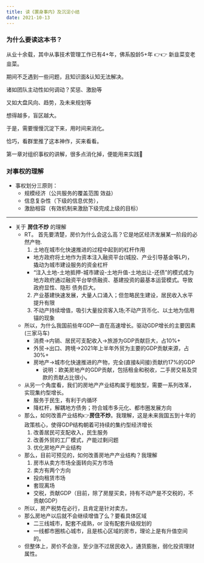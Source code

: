 ```yaml
---
title: 读《置身事内》及沉淀小结
date: 2021-10-13
---
```


### 为什么要读这本书？
从业十余载，其中从事技术管理工作已有4+年，佛系股龄5+年 👉👉 新韭菜变老韭菜。

期间不乏遇到一些问题，且知识面&认知无法解决。

诸如团队主动性如何调动？奖惩、激励等

又如大盘风向、趋势，及未来规划等

想得越多，盲区越大。

于是，需要慢慢沉淀下来，用时间来消化。

恰巧，看群里推了这本神作，买来看看。

第一章对组织事权的讲解，很多点消化掉，便能用来实践🤔

### 对事权的理解

* 事权划分三原则：
  * 规模经济（公共服务的覆盖范围 效益）
  * 信息复杂性（下级的信息优势），
  * 激励相容（有效机制来激励下级完成上级的目标）

----
* 关于 **房住不炒** 的理解
  * RT。 首先要清楚，房价为什么会这么高？它是地区经济发展某一阶段的必然产物.
    1. 土地在城市化快速推进的过程中起到的杠杆作用
      * 地方政府将土地作为资本注入融资平台(城投、产业引导基金等LP)，撬动为城市建设服务的资金杠杆
      * “注入土地-土地抵押-城市建设-土地升值-土地出让-还债”的模式成为地方政府通过融资平台举债融资、基建投资的最基本运营模式。导致政府显性、隐形 债务巨大。
    2. 产业基建快速发展，大量人口涌入；但忽略民生建设，居民收入水平提升有限
    3. 不动产持续增值，吸引大量投资客入场;不动产货币化、以土地为信用锚的现象
  * 所以，为什么我国前些年GDP一直在高速增长。驱动GDP增长的主要因素(三家马车)
    * 消费->内销、居民可支配收入->旅游为GDP贡献巨大，占10%+
    * 外贸->出口、跨境->2021年上半年外贸为主要的GDP贡献来源，占30%+
    * 房地产->城市化快速推进的产物，完全(直接&间接)贡献约17%的GDP
      * 说明：欧美房地产的GDP贡献，包括租金和税收，二手房交易及贷款的贡献占比很小。
  * 从另一个角度看，我们的房地产产业结构属于粗放型，需要一系列改革，实现集约型增长。
    * 服务于民生，有利于内循环
    * 降杠杆，解耦地方债务；符合城市多元化、都市圈发展方向
  * 那么，如何改善产业结构👉**房住不炒**。我理解，这是未来我国五到十年的政策核心，使得GDP结构朝着可持续的集约型经济增长
    1. 改善居民可支配收入，民生服务
    2. 改善外贸的工厂模式，产能过剩问题
    3. 优化房地产产业结构
  * 那么，目前可预见的，如何改善房地产产业结构？我理解
    1. 房市从卖方市场全面转向买方市场
    2. 卖方有两个方向
      * 投向租赁市场
      * 套现离场
      * 交税，贡献GDP（目前，除了房屋买卖，持有不动产是不交税的，不贡献GDP）
  * 所以，房产税势在必行，且肯定是针对卖方。
  * 那么房地产以后就不会继续增值了么？要看具体区域
    * 二三线城市，配套不成熟，or 没有配套升级规划的
    * 一线都市圈核心城市，且是核心区域的房市，理论上是有升值空间的。
  * 但整体上，房价不会涨，至少涨不过居民收入，通货膨胀，弱化投资理财属性。
